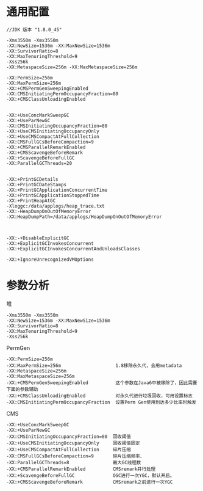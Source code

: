 
# 通用配置

    //JDK 版本 "1.8.0_45"
  
  	-Xms3550m -Xmx3550m 
	-XX:NewSize=1536m -XX:MaxNewSize=1536m 
	-XX:SurvivorRatio=8 
	-XX:MaxTenuringThreshold=9 
	-Xss256k
	-XX:MetaspaceSize=256m -XX:MaxMetaspaceSize=256m 

	-XX:PermSize=256m 
	-XX:MaxPermSize=256m 
	-XX:+CMSPermGenSweepingEnabled 
	-XX:CMSInitiatingPermOccupancyFraction=80
	-XX:+CMSClassUnloadingEnabled 


	-XX:+UseConcMarkSweepGC 
	-XX:+UseParNewGC
	-XX:CMSInitiatingOccupancyFraction=80 
	-XX:+UseCMSInitiatingOccupancyOnly 
	-XX:+UseCMSCompactAtFullCollection 
	-XX:CMSFullGCsBeforeCompaction=9 
	-XX:+CMSParallelRemarkEnabled 
	-XX:+CMSScavengeBeforeRemark 
	-XX:+ScavengeBeforeFullGC 
	-XX:ParallelGCThreads=20 


	-XX:+PrintGCDetails 
	-XX:+PrintGCDateStamps 
	-XX:+PrintGCApplicationConcurrentTime 
	-XX:+PrintGCApplicationStoppedTime
	-XX:+PrintHeapAtGC 
	-Xloggc:/data/applogs/heap_trace.txt 
	-XX:-HeapDumpOnOutOfMemoryError 
	-XX:HeapDumpPath=/data/applogs/HeapDumpOnOutOfMemoryError 



	-XX:-+DisableExplicitGC
	-XX:+ExplicitGCInvokesConcurrent
	-XX:+ExplicitGCInvokesConcurrentAndUnloadsClasses
	
	-XX:+IgnoreUnrecognizedVMOptions 



# 参数分析

堆

  	-Xms3550m -Xmx3550m 
	-XX:NewSize=1536m -XX:MaxNewSize=1536m 
	-XX:SurvivorRatio=8 
	-XX:MaxTenuringThreshold=9 
	-Xss256k
	

PermGen

	-XX:PermSize=256m 
	-XX:MaxPermSize=256m 					1.8移除永久代，会用metadata
	-XX:MetaspaceSize=256m 
	-XX:MaxMetaspaceSize=256m 
	-XX:+CMSPermGenSweepingEnabled 			这个参数在Java6中被移除了，因此需要下面的参数辅助
	-XX:+CMSClassUnloadingEnabled 			对永久代进行垃圾回收，可用设置标志
	-XX:CMSInitiatingPermOccupancyFraction 	设置Perm Gen使用到达多少比率时触发

CMS

	-XX:+UseConcMarkSweepGC 
	-XX:+UseParNewGC
	-XX:CMSInitiatingOccupancyFraction=80  回收阈值
	-XX:+UseCMSInitiatingOccupancyOnly     回收阈值固定
	-XX:+UseCMSCompactAtFullCollection     碎片压缩
	-XX:CMSFullGCsBeforeCompaction=9 	   碎片压缩频率、
	-XX:ParallelGCThreads=8 			   最大GC线程数
	-XX:+CMSParallelRemarkEnabled          CMSremark并行处理
	-XX:+ScavengeBeforeFullGC 			   OGC进行一次YGC，默认开启。
	-XX:+CMSScavengeBeforeRemark 		   CMSremark之前进行一次YGC






